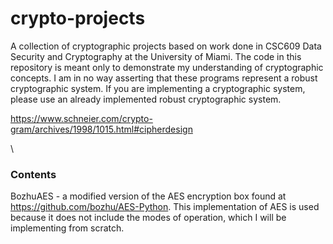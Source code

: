 # crypto-projects

A collection of cryptographic projects based on work done in CSC609 Data Security and Cryptography at the University of Miami.
The code in this repository is meant only to demonstrate my understanding of cryptographic concepts. I am in no way asserting that these programs represent a robust cryptographic system. If you are implementing a cryptographic system, please use an already implemented robust cryptographic system.

https://www.schneier.com/crypto-gram/archives/1998/1015.html#cipherdesign

\

### Contents

BozhuAES - a modified version of the AES encryption box found at https://github.com/bozhu/AES-Python. This implementation of AES is used because it does not include the modes of operation, which I will be implementing from scratch.